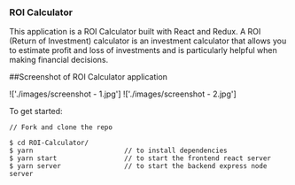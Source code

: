 ### ROI Calculator

This application is a ROI Calculator built with React and Redux. 
A ROI (Return of Investment) calculator is an investment calculator that allows you to estimate profit and loss of investments and is particularly helpful when making financial decisions.

##Screenshot of ROI Calculator application

!['./images/screenshot - 1.jpg']
!['./images/screenshot - 2.jpg']


To get started:
```
// Fork and clone the repo

$ cd ROI-Calculator/
$ yarn                       // to install dependencies
$ yarn start                 // to start the frontend react server
$ yarn server                // to start the backend express node server
 
